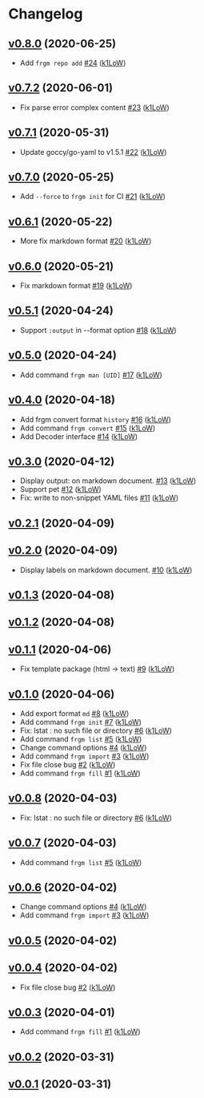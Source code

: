 # Changelog

## [v0.8.0](https://github.com/k1LoW/frgm/compare/v0.7.2...v0.8.0) (2020-06-25)

* Add `frgm repo add` [#24](https://github.com/k1LoW/frgm/pull/24) ([k1LoW](https://github.com/k1LoW))

## [v0.7.2](https://github.com/k1LoW/frgm/compare/v0.7.1...v0.7.2) (2020-06-01)

* Fix parse error complex content [#23](https://github.com/k1LoW/frgm/pull/23) ([k1LoW](https://github.com/k1LoW))

## [v0.7.1](https://github.com/k1LoW/frgm/compare/v0.7.0...v0.7.1) (2020-05-31)

* Update goccy/go-yaml to v1.5.1 [#22](https://github.com/k1LoW/frgm/pull/22) ([k1LoW](https://github.com/k1LoW))

## [v0.7.0](https://github.com/k1LoW/frgm/compare/v0.6.1...v0.7.0) (2020-05-25)

* Add `--force` to `frgm init` for CI [#21](https://github.com/k1LoW/frgm/pull/21) ([k1LoW](https://github.com/k1LoW))

## [v0.6.1](https://github.com/k1LoW/frgm/compare/v0.6.0...v0.6.1) (2020-05-22)

* More fix markdown format [#20](https://github.com/k1LoW/frgm/pull/20) ([k1LoW](https://github.com/k1LoW))

## [v0.6.0](https://github.com/k1LoW/frgm/compare/v0.5.1...v0.6.0) (2020-05-21)

* Fix markdown format [#19](https://github.com/k1LoW/frgm/pull/19) ([k1LoW](https://github.com/k1LoW))

## [v0.5.1](https://github.com/k1LoW/frgm/compare/v0.5.0...v0.5.1) (2020-04-24)

* Support `:output` in --format option [#18](https://github.com/k1LoW/frgm/pull/18) ([k1LoW](https://github.com/k1LoW))

## [v0.5.0](https://github.com/k1LoW/frgm/compare/v0.4.0...v0.5.0) (2020-04-24)

* Add command `frgm man [UID]` [#17](https://github.com/k1LoW/frgm/pull/17) ([k1LoW](https://github.com/k1LoW))

## [v0.4.0](https://github.com/k1LoW/frgm/compare/v0.3.0...v0.4.0) (2020-04-18)

* Add frgm convert format `history` [#16](https://github.com/k1LoW/frgm/pull/16) ([k1LoW](https://github.com/k1LoW))
* Add command `frgm convert` [#15](https://github.com/k1LoW/frgm/pull/15) ([k1LoW](https://github.com/k1LoW))
* Add Decoder interface [#14](https://github.com/k1LoW/frgm/pull/14) ([k1LoW](https://github.com/k1LoW))

## [v0.3.0](https://github.com/k1LoW/frgm/compare/v0.2.1...v0.3.0) (2020-04-12)

* Display output: on markdown document. [#13](https://github.com/k1LoW/frgm/pull/13) ([k1LoW](https://github.com/k1LoW))
* Support pet [#12](https://github.com/k1LoW/frgm/pull/12) ([k1LoW](https://github.com/k1LoW))
* Fix: write to non-snippet YAML files [#11](https://github.com/k1LoW/frgm/pull/11) ([k1LoW](https://github.com/k1LoW))

## [v0.2.1](https://github.com/k1LoW/frgm/compare/v0.2.0...v0.2.1) (2020-04-09)


## [v0.2.0](https://github.com/k1LoW/frgm/compare/v0.1.3...v0.2.0) (2020-04-09)

* Display labels on markdown document. [#10](https://github.com/k1LoW/frgm/pull/10) ([k1LoW](https://github.com/k1LoW))

## [v0.1.3](https://github.com/k1LoW/frgm/compare/v0.1.2...v0.1.3) (2020-04-08)


## [v0.1.2](https://github.com/k1LoW/frgm/compare/v0.1.1...v0.1.2) (2020-04-08)


## [v0.1.1](https://github.com/k1LoW/frgm/compare/v0.1.0...v0.1.1) (2020-04-06)

* Fix template package (html -> text) [#9](https://github.com/k1LoW/frgm/pull/9) ([k1LoW](https://github.com/k1LoW))

## [v0.1.0](https://github.com/k1LoW/frgm/compare/d6c896ee8ad7...v0.1.0) (2020-04-06)

* Add export format `md` [#8](https://github.com/k1LoW/frgm/pull/8) ([k1LoW](https://github.com/k1LoW))
* Add command `frgm init` [#7](https://github.com/k1LoW/frgm/pull/7) ([k1LoW](https://github.com/k1LoW))
* Fix: lstat : no such file or directory [#6](https://github.com/k1LoW/frgm/pull/6) ([k1LoW](https://github.com/k1LoW))
* Add command `frgm list` [#5](https://github.com/k1LoW/frgm/pull/5) ([k1LoW](https://github.com/k1LoW))
* Change command options [#4](https://github.com/k1LoW/frgm/pull/4) ([k1LoW](https://github.com/k1LoW))
* Add command `frgm import` [#3](https://github.com/k1LoW/frgm/pull/3) ([k1LoW](https://github.com/k1LoW))
* Fix file close bug [#2](https://github.com/k1LoW/frgm/pull/2) ([k1LoW](https://github.com/k1LoW))
* Add command `frgm fill` [#1](https://github.com/k1LoW/frgm/pull/1) ([k1LoW](https://github.com/k1LoW))

## [v0.0.8](https://github.com/k1LoW/frgm/compare/v0.0.7...v0.0.8) (2020-04-03)

* Fix: lstat : no such file or directory [#6](https://github.com/k1LoW/frgm/pull/6) ([k1LoW](https://github.com/k1LoW))

## [v0.0.7](https://github.com/k1LoW/frgm/compare/v0.0.6...v0.0.7) (2020-04-03)

* Add command `frgm list` [#5](https://github.com/k1LoW/frgm/pull/5) ([k1LoW](https://github.com/k1LoW))

## [v0.0.6](https://github.com/k1LoW/frgm/compare/v0.0.5...v0.0.6) (2020-04-02)

* Change command options [#4](https://github.com/k1LoW/frgm/pull/4) ([k1LoW](https://github.com/k1LoW))
* Add command `frgm import` [#3](https://github.com/k1LoW/frgm/pull/3) ([k1LoW](https://github.com/k1LoW))

## [v0.0.5](https://github.com/k1LoW/frgm/compare/v0.0.4...v0.0.5) (2020-04-02)


## [v0.0.4](https://github.com/k1LoW/frgm/compare/v0.0.3...v0.0.4) (2020-04-02)

* Fix file close bug [#2](https://github.com/k1LoW/frgm/pull/2) ([k1LoW](https://github.com/k1LoW))

## [v0.0.3](https://github.com/k1LoW/frgm/compare/v0.0.2...v0.0.3) (2020-04-01)

* Add command `frgm fill` [#1](https://github.com/k1LoW/frgm/pull/1) ([k1LoW](https://github.com/k1LoW))

## [v0.0.2](https://github.com/k1LoW/frgm/compare/v0.0.1...v0.0.2) (2020-03-31)


## [v0.0.1](https://github.com/k1LoW/frgm/compare/d6c896ee8ad7...v0.0.1) (2020-03-31)

